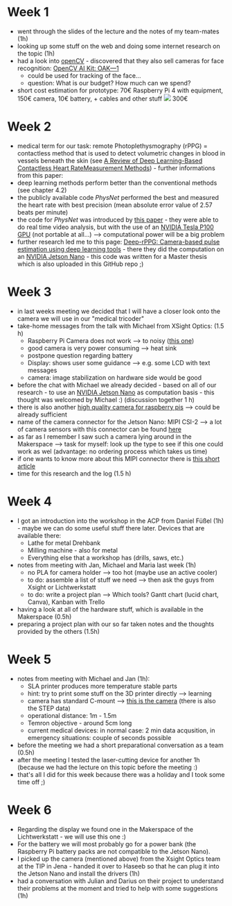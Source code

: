 # Week 1

* went through the slides of the lecture and the notes of my team-mates (1h)
* looking up some stuff on the web and doing some internet research on the topic (1h)
* had a look into [openCV](https://opencv.org/) - discovered that they also sell cameras for face recognition: [OpenCV AI Kit: OAK—1](https://store.opencv.ai/products/oak-1)
  * could be used for tracking of the face...
  * question: What is our budget? How much can we spend?
* short cost estimation for prototype: 70€ Raspberry Pi 4 with equipment, 150€ camera, 10€ battery, + cables and other stuff <img src="https://render.githubusercontent.com/render/math?math=\approx"> 300€

# Week 2
* medical term for our task: remote Photoplethysmography (rPPG) = contactless method that is used to detect volumetric changes in blood in vessels beneath the skin (see [A Review of Deep Learning-Based Contactless Heart RateMeasurement Methods](https://mdpi-res.com/d_attachment/sensors/sensors-21-03719/article_deploy/sensors-21-03719.pdf)) - further informations from this paper:
 * deep learning methods perform better than the conventional methods (see chapter 4.2)
 * the publicly available code _PhysNet_ performed the best and measured the heart rate with best precision (mean absolute error value of 2.57 beats per minute)
 * the code for _PhysNet_ was introduced by [this paper](https://arxiv.org/pdf/1905.02419.pdf) - they were able to do real time video analysis, but with the use of an [NVIDIA Tesla P100 GPU](https://www.nvidia.com/de-de/data-center/tesla-p100/) (not portable at all...) --> computational power will be a big problem
* further research led me to this page: [Deep-rPPG: Camera-based pulse estimation using deep learning tools](https://github.com/terbed/Deep-rPPG) - there they did the computation on an [NVIDIA Jetson Nano](https://developer.nvidia.com/embedded/jetson-nano) - this code was written for a Master thesis which is also uploaded in this GitHub repo ;)

# Week 3
* in last weeks meeting we decided that I will have a closer look onto the camera we will use in our "medical tricoder"
* take-home messages from the talk with Michael from XSight Optics: (1.5 h)
  * Raspberry Pi Camera does not work --> to noisy ([this one](https://www.raspberrypi.com/products/camera-module-v2/))
  * good camera is very power consuming --> heat sink 
  * postpone question regarding battery
  * Display: shows user some guidance --> e.g. some LCD with text messages
  * camera: image stabilization on hardware side would be good
* before the chat with Michael we already decided - based on all of our research - to use an [NVIDIA Jetson Nano](https://developer.nvidia.com/embedded/jetson-nano) as computation basis - this thought was welcomed by Michael :) (discussion together 1 h)
* there is also another [high quality camera for raspberry pis](https://www.raspberrypi.com/products/raspberry-pi-high-quality-camera/) --> could be already sufficient
* name of the camera connector for the Jetson Nano: MIPI CSI-2 --> a lot of camera sensors with this connector can be found [here](https://www.vision-components.com/en/products/oem-embedded-vision-systems/mipi-camera-modules/#c5082)
* as far as I remember I saw such a camera lying around in the Makerspace --> task for myself: look up the type to see if this one could work as wel (advantage: no ordering process which takes us time)
* if one wants to know more about this MIPI connector there is [this short article](https://www.linkedin.com/pulse/what-mipi-camera-how-does-work-e-con-systems/)
* time for this research and the log (1.5 h)

# Week 4
* I got an introduction into the workshop in the ACP from Daniel Füßel (1h) - maybe we can do some useful stuff there later. Devices that are available there:
  * Lathe for metal Drehbank
  * Milling machine - also for metal
  * Everything else that a workshop has (drills, saws, etc.)
* notes from meeting with Jan, Michael and Maria last week (1h)
  * no PLA for camera holder --> too hot (maybe use an active cooler)
  * to do: assemble a list of stuff we need --> then ask the guys from Xsight or Lichtwerkstatt
  * to do: write a project plan --> Which tools? Gantt chart (lucid chart, Canva), Kanban with Trello
* having a look at all of the hardware stuff, which is available in the Makerspace (0.5h)
* preparing a project plan with our so far taken notes and the thoughts provided by the others (1.5h)

# Week 5
* notes from meeting with Michael and Jan (1h):
  * SLA printer produces more temperature stable parts
  * hint: try to print some stuff on the 3D printer directly --> learning
  * camera has standard C-mount --> [this is the camera](https://www.alliedvision.com/en/products/alvium-configurator/alvium-1800-c/158/#_configurator) (there is also the STEP data)
  * operational distance: 1m - 1.5m
  * Temron objective - around 5cm long
  * current medical devices: in normal case: 2 min data acqusition, in emergency situations: couple of seconds possible
* before the meeting we had a short preparational conversation as a team (0.5h)
* after the meeting  I tested the laser-cutting device for another 1h (because we had the lecture on this topic before the meeting :)
* that's all I did for this week because there was a holiday and I took some time off ;)

# Week 6
* Regarding the display we found one in the Makerspace of the Lichtwerkstatt - we will use this one :)
* For the battery we will most probably go for a power bank (the Raspberry Pi battery packs are not compatible to the Jetson Nano).
* I picked up the camera (mentioned above) from the Xsight Optics team at the TIP in Jena - handed it over to Haseeb so that he can plug it into the Jetson Nano and install the drivers (1h)
* had a conversation with Julian and Darius on their project to understand their problems at the moment and tried to help with some suggestions (1h)
